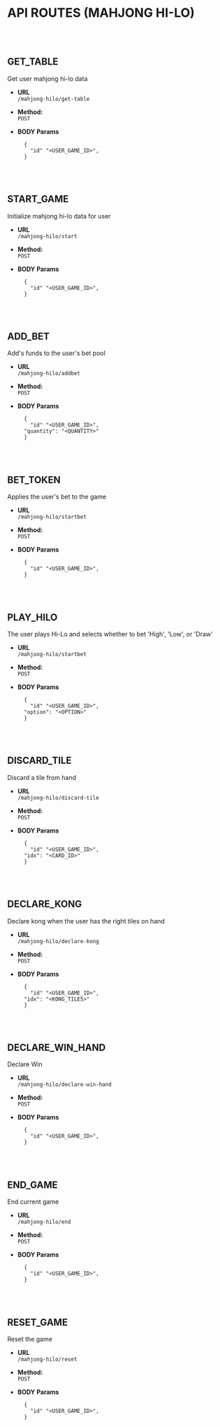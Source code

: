 # API ROUTES (MAHJONG HI-LO)
<br />
<br />

**GET_TABLE**
----
Get user mahjong hi-lo data

* **URL** <br />
  `/mahjong-hilo/get-table`

* **Method:** <br />
  `POST`

*  **BODY Params** <br />
    ```text
	  {
	    "id" "<USER_GAME_ID>",
	  }
   ```

<br />
<br />

**START_GAME**
----
Initialize mahjong hi-lo data for user

* **URL** <br />
  `/mahjong-hilo/start`

* **Method:** <br />
  `POST`

*  **BODY Params** <br />
    ```text
	  {
	    "id" "<USER_GAME_ID>",
	  }
   ```

<br />
<br />

**ADD_BET**
----
Add's funds to the user's bet pool

* **URL** <br />
  `/mahjong-hilo/addbet`

* **Method:** <br />
  `POST`

*  **BODY Params** <br />
    ```text
	  {
	    "id" "<USER_GAME_ID>",
      "quantity": "<QUANTITY>"
	  }
   ```

<br />
<br />

**BET_TOKEN**
----
Applies the user's bet to the game

* **URL** <br />
  `/mahjong-hilo/startbet`

* **Method:** <br />
  `POST`

*  **BODY Params** <br />
    ```text
	  {
	    "id" "<USER_GAME_ID>",
	  }
   ```

<br />
<br />

**PLAY_HILO**
----
The user plays Hi-Lo and selects whether to bet 'High', 'Low', or 'Draw'

* **URL** <br />
  `/mahjong-hilo/startbet`

* **Method:** <br />
  `POST`

*  **BODY Params** <br />
    ```text
	  {
	    "id" "<USER_GAME_ID>",
      "option": "<OPTION>"
	  }
   ```

<br />
<br />


**DISCARD_TILE**
----
Discard a tile from hand

* **URL** <br />
  `/mahjong-hilo/discard-tile`

* **Method:** <br />
  `POST`

*  **BODY Params** <br />
    ```text
	  {
	    "id" "<USER_GAME_ID>",
      "idx": "<CARD_ID>"
	  }
   ```

<br />
<br />

**DECLARE_KONG**
----
Declare kong when the user has the right tiles on hand

* **URL** <br />
  `/mahjong-hilo/declare-kong`

* **Method:** <br />
  `POST`

*  **BODY Params** <br />
    ```text
	  {
	    "id" "<USER_GAME_ID>",
      "idx": "<KONG_TILES>"
	  }
   ```

<br />
<br />

**DECLARE_WIN_HAND**
----
Declare Win

* **URL** <br />
  `/mahjong-hilo/declare-win-hand`

* **Method:** <br />
  `POST`

*  **BODY Params** <br />
    ```text
	  {
	    "id" "<USER_GAME_ID>",
	  }
   ```

<br />
<br />

**END_GAME**
----
End current game

* **URL** <br />
  `/mahjong-hilo/end`

* **Method:** <br />
  `POST`

*  **BODY Params** <br />
    ```text
	  {
	    "id" "<USER_GAME_ID>",
	  }
   ```

<br />
<br />

**RESET_GAME**
----
Reset the game

* **URL** <br />
  `/mahjong-hilo/reset`

* **Method:** <br />
  `POST`

*  **BODY Params** <br />
    ```text
	  {
	    "id" "<USER_GAME_ID>",
	  }
   ```

<br />
<br />